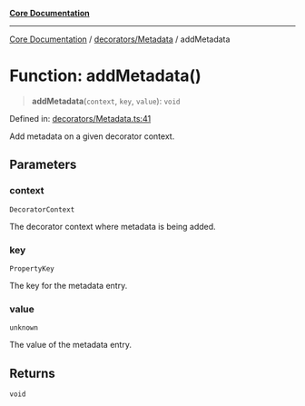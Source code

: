 [**Core Documentation**](../../../README.md)

***

[Core Documentation](../../../README.md) / [decorators/Metadata](../README.md) / addMetadata

# Function: addMetadata()

> **addMetadata**(`context`, `key`, `value`): `void`

Defined in: [decorators/Metadata.ts:41](https://github.com/stonemjs/core/blob/85781fe5b87769612839dd6b850ba45186d357fa/src/decorators/Metadata.ts#L41)

Add metadata on a given decorator context.

## Parameters

### context

`DecoratorContext`

The decorator context where metadata is being added.

### key

`PropertyKey`

The key for the metadata entry.

### value

`unknown`

The value of the metadata entry.

## Returns

`void`

